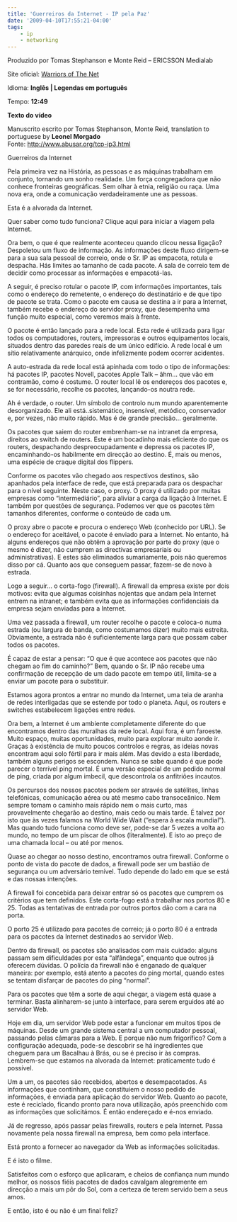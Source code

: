 ```yaml
---
title: 'Guerreiros da Internet - IP pela Paz'
date: '2009-04-10T17:55:21-04:00'
tags:
    - ip
    - networking
---
```


<div class="snap_preview">Produzido por Tomas Stephanson e Monte Reid – ERICSSON Medialab

Site oficial: [Warriors of The Net](http://www.warriorsofthe.net/)

Idioma: **Inglês | Legendas em português**

Tempo: **12:49**

**Texto do vídeo**

Manuscrito escrito por Tomas Stephanson, Monte Reid, translation to portuguese by **Leonel Morgado**  
Fonte: <http://www.abusar.org/tcp-ip3.html>

Guerreiros da Internet

Pela primeira vez na História, as pessoas e as máquinas trabalham em conjunto, tornando um sonho realidade. Um força congregadora que não conhece fronteiras geográficas. Sem olhar à etnia, religião ou raça. Uma nova era, onde a comunicação verdadeiramente une as pessoas.

Esta é a alvorada da Internet.

Quer saber como tudo funciona? Clique aqui para iniciar a viagem pela Internet.

Ora bem, o que é que realmente aconteceu quando clicou nessa ligação? Despoletou um fluxo de informação. As informações deste fluxo dirigem-se para a sua sala pessoal de correio, onde o Sr. IP as empacota, rotula e despacha. Hás limites ao tamanho de cada pacote. A sala de correio tem de decidir como processar as informações e empacotá-las.

A seguir, é preciso rotular o pacote IP, com informações importantes, tais como o endereço do remetente, o endereço do destinatário e de que tipo de pacote se trata. Como o pacote em causa se destina a ir para a Internet, também recebe o endereço do servidor proxy, que desempenha uma função muito especial, como veremos mais à frente.

O pacote é então lançado para a rede local. Esta rede é utilizada para ligar todos os computadores, routers, impressoras e outros equipamentos locais, situados dentro das paredes reais de um único edifício. A rede local é um sítio relativamente anárquico, onde infelizmente podem ocorrer acidentes.

A auto-estrada da rede local está apinhada com todo o tipo de informações: há pacotes IP, pacotes Novell, pacotes Apple Talk – âhm… que vão em contramão, como é costume. O router local lê os endereços dos pacotes e, se for necessário, recolhe os pacotes, lançando-os noutra rede.

Ah é verdade, o router. Um símbolo de controlo num mundo aparentemente desorganizado. Ele ali está..sistemático, insensível, metódico, conservador e, por vezes, não muito rápido. Mas é de grande precisão… geralmente.

Os pacotes que saiem do router embrenham-se na intranet da empresa, direitos ao switch de routers. Este é um bocadinho mais eficiente do que os routers, despachando despreocupadamente e depressa os pacotes IP, encaminhando-os habilmente em direcção ao destino. É, mais ou menos, uma espécie de craque digital dos flippers.

Conforme os pacotes vão chegado aos respectivos destinos, são apanhados pela interface de rede, que está preparada para os despachar para o nível seguinte. Neste caso, o proxy. O proxy é utilizado por muitas empresas como “intermediário”, para aliviar a carga da ligação à Internet. E também por questões de segurança. Podemos ver que os pacotes têm tamanhos diferentes, conforme o conteúdo de cada um.

O proxy abre o pacote e procura o endereço Web (conhecido por URL). Se o endereço for aceitável, o pacote é enviado para a Internet. No entanto, há alguns endereços que não obtêm a aprovação por parte do proxy (que o mesmo é dizer, não cumprem as directivas empresariais ou administrativas). E estes são eliminados sumariamente, pois não queremos disso por cá. Quanto aos que conseguem passar, fazem-se de novo à estrada.

Logo a seguir… o corta-fogo (firewall). A firewall da empresa existe por dois motivos: evita que algumas coisinhas nojentas que andam pela Internet entrem na intranet; e também evita que as informações confidenciais da empresa sejam enviadas para a Internet.

Uma vez passada a firewall, um router recolhe o pacote e coloca-o numa estrada (ou largura de banda, como costumamos dizer) muito mais estreita. Obviamente, a estrada não é suficientemente larga para que possam caber todos os pacotes.

É capaz de estar a pensar: “O que é que acontece aos pacotes que não chegam ao fim do caminho?” Bem, quando o Sr. IP não recebe uma confirmação de recepção de um dado pacote em tempo útil, limita-se a enviar um pacote para o substituir.

Estamos agora prontos a entrar no mundo da Internet, uma teia de aranha de redes interligadas que se estende por todo o planeta. Aqui, os routers e switches estabelecem ligações entre redes.

Ora bem, a Internet é um ambiente completamente diferente do que encontramos dentro das muralhas da rede local. Aqui fora, é um faroeste. Muito espaço, muitas oportunidades, muito para explorar muito aonde ir. Graças à existência de muito poucos controlos e regras, as ideias novas encontram aqui solo fértil para ir mais além. Mas devido a esta liberdade, também alguns perigos se escondem. Nunca se sabe quando é que pode parecer o terrível ping mortal. É uma versão especial de um pedido normal de ping, criada por algum imbecil, que descontrola os anfitriões incautos.

Os percursos dos nossos pacotes podem ser através de satélites, linhas telefónicas, comunicação aérea ou até mesmo cabo transoceânico. Nem sempre tomam o caminho mais rápido nem o mais curto, mas provavelmente chegarão ao destino, mais cedo ou mais tarde. É talvez por isto que às vezes falamos na World Wide Wait (”espera à escala mundial”). Mas quando tudo funciona como deve ser, pode-se dar 5 vezes a volta ao mundo, no tempo de um piscar de olhos (literalmente). E isto ao preço de uma chamada local – ou até por menos.

Quase ao chegar ao nosso destino, encontramos outra firewall. Conforme o ponto de vista do pacote de dados, a firewall pode ser um bastião de segurança ou um adversário temível. Tudo depende do lado em que se está e das nossas intenções.

A firewall foi concebida para deixar entrar só os pacotes que cumprem os critérios que tem definidos. Este corta-fogo está a trabalhar nos portos 80 e 25. Todas as tentativas de entrada por outros portos dão com a cara na porta.

O porto 25 é utilizado para pacotes de correio; já o porto 80 é a entrada para os pacotes da Internet destinados ao servidor Web.

Dentro da firewall, os pacotes são analisados com mais cuidado: alguns passam sem dificuldades por esta “alfândega”, enquanto que outros já oferecem dúvidas. O polícia da firewall não é enganado de qualquer maneira: por exemplo, está atento a pacotes do ping mortal, quando estes se tentam disfarçar de pacotes do ping “normal”.

Para os pacotes que têm a sorte de aqui chegar, a viagem está quase a terminar. Basta alinharem-se junto à interface, para serem erguidos até ao servidor Web.

Hoje em dia, um servidor Web pode estar a funcionar em muitos tipos de máquinas. Desde um grande sistema central a um computador pessoal, passando pelas câmaras para a Web. E porque não num frigorífico? Com a configuração adequada, pode-se descobrir se há ingredientes que cheguem para um Bacalhau à Brás, ou se é preciso ir às compras. Lembrem-se que estamos na alvorada da Internet: praticamente tudo é possível.

Um a um, os pacotes são recebidos, abertos e desempacotados. As informações que continham, que constituiem o nosso pedido de informações, é enviada para aplicação do servidor Web. Quanto ao pacote, este é reciclado, ficando pronto para nova utilização, após preenchido com as informações que solicitámos. É então endereçado e é-nos enviado.

Já de regresso, após passar pelas firewalls, routers e pela Internet. Passa novamente pela nossa firewall na empresa, bem como pela interface.

Está pronto a fornecer ao navegador da Web as informações solicitadas.

E é isto o filme.

Satisfeitos com o esforço que aplicaram, e cheios de confiança num mundo melhor, os nossos fiéis pacotes de dados cavalgam alegremente em direcção a mais um pôr do Sol, com a certeza de terem servido bem a seus amos.

E então, isto é ou não é um final feliz?

</div>
